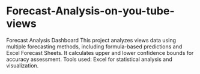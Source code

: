 # Forecast-Analysis-on-you-tube-views
Forecast Analysis Dashboard  This project analyzes views data using multiple forecasting methods, including formula-based predictions and Excel Forecast Sheets. It calculates upper and lower confidence bounds for accuracy assessment. Tools used: Excel for statistical analysis and visualization.
